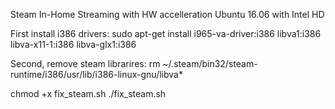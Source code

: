  Steam In-Home Streaming with HW accelleration
 Ubuntu 16.06 with Intel HD

First install i386 drivers:
sudo apt-get install i965-va-driver:i386 libva1:i386 libva-x11-1:i386 libva-glx1:i386

Second, remove steam librarires:
rm ~/.steam/bin32/steam-runtime/i386/usr/lib/i386-linux-gnu/libva*

chmod +x fix_steam.sh
./fix_steam.sh

